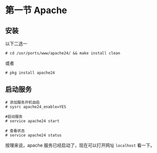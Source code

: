 # 第一节 Apache

## 安装

以下二选一

```
# cd /usr/ports/www/apache24/ && make install clean
```

或者

```
# pkg install apache24
```

## 启动服务

```
# 添加服务开机自启
# sysrc apache24_enable=YES

#启动服务
# service apache24 start

# 查看状态
# service apache24 status
```

按理来说，apache 服务已经启动了，现在可以打开网址 `localhost` 看一下。
